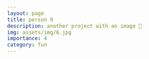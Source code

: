 ```yaml
---
layout: page
title: person 9
description: another project with an image 🎉
img: assets/img/6.jpg
importance: 4
category: fun
---
```

